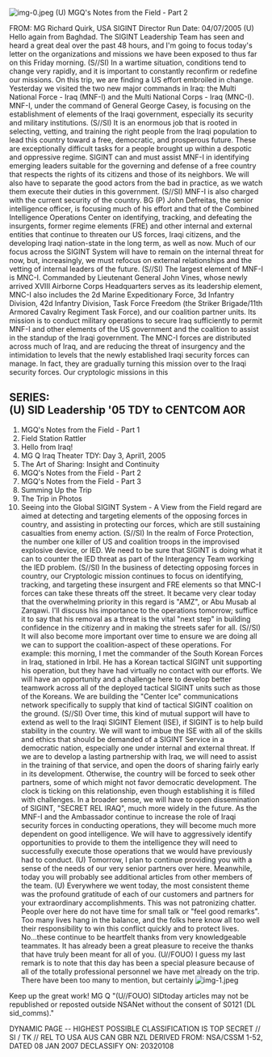 ![img-0.jpeg](img-0.jpeg)
(U) MGQ's Notes from the Field - Part 2

FROM: MG Richard Quirk, USA
SIGINT Director
Run Date: 04/07/2005
(U) Hello again from Baghdad. The SIGINT Leadership Team has seen and heard a great deal over the past 48 hours, and I'm going to focus today's letter on the organizations and missions we have been exposed to thus far on this Friday morning.
(S//SI) In a wartime situation, conditions tend to change very rapidly, and it is important to constantly reconfirm or redefine our missions. On this trip, we are finding a US effort embroiled in change. Yesterday we visited the two new major commands in Iraq: the Multi National Force - Iraq (MNF-I) and the Multi National Corps - Iraq (MNC-I). MNF-I, under the command of General George Casey, is focusing on the establishment of elements of the Iraqi government, especially its security and military institutions.
(S//SI) It is an enormous job that is rooted in selecting, vetting, and training the right people from the Iraqi population to lead this country toward a free, democratic, and prosperous future. These are exceptionally difficult tasks for a people brought up within a despotic and oppressive regime. SIGINT can and must assist MNF-I in identifying emerging leaders suitable for the governing and defense of a free country that respects the rights of its citizens and those of its neighbors. We will also have to separate the good actors from the bad in practice, as we watch them execute their duties in this government.
(S//SI) MNF-I is also charged with the current security of the country. BG (P) John Defreitas, the senior intelligence officer, is focusing much of his effort and that of the Combined Intelligence Operations Center on identifying, tracking, and defeating the insurgents, former regime elements (FRE) and other internal and external entities that continue to threaten our US forces, Iraqi citizens, and the developing Iraqi nation-state in the long term, as well as now. Much of our focus across the SIGINT System will have to remain on the internal threat for now, but, increasingly, we must refocus on external relationships and the vetting of internal leaders of the future.
(S//SI) The largest element of MNF-I is MNC-I. Commanded by Lieutenant General John Vines, whose newly arrived XVIII Airborne Corps Headquarters serves as its leadership element, MNC-I also includes the 2d Marine Expeditionary Force, 3d Infantry Division, 42d Infantry Division, Task Force Freedom (the Striker Brigade/11th Armored Cavalry Regiment Task Force), and our coalition partner units. Its mission is to conduct military operations to secure Iraq sufficiently to permit MNF-I and other elements of the US government and the coalition to assist in the standup of the Iraqi government. The MNC-I forces are distributed across much of Iraq, and are reducing the threat of insurgency and the intimidation to levels that the newly established Iraqi security forces can manage. In fact, they are gradually turning this mission over to the Iraqi security forces. Our cryptologic missions in this

## SERIES: <br> (U) SID Leadership '05 TDY to CENTCOM AOR

1. MGQ's Notes from the Field - Part 1
2. Field Station Rattler
3. Hello from Iraq!
4. MG Q Iraq Theater TDY: Day 3, April1, 2005
5. The Art of Sharing: Insight and Continuity
6. MGQ's Notes from the Field - Part 2
7. MGQ's Notes from the Field - Part 3
8. Summing Up the Trip
9. The Trip in Photos
10. Seeing into the Global SIGINT System - A View from the Field
regard are aimed at detecting and targeting elements of the opposing forces in country, and assisting in protecting our forces, which are still sustaining casualties from enemy action.
(S//SI) In the realm of Force Protection, the number one killer of US and coalition troops in the improvised explosive device, or IED. We need to be sure that SIGINT is doing what it can to counter the IED threat as part of the Interagency Team working the IED problem.
(S//SI) In the business of detecting opposing forces in country, our Cryptologic mission continues to focus on identifying, tracking, and targeting these insurgent and FRE elements so that MNC-I forces can take these threats off the street. It became very clear today that the overwhelming priority in this regard is "AMZ", or Abu Musab al Zarqawi. I'll discuss his importance to the operations tomorrow; suffice it to say that his removal as a threat is the vital "next step" in building confidence in the citizenry and in making the streets safer for all.
(S//SI) It will also become more important over time to ensure we are doing all we can to support the coalition-aspect of these operations. For example: this morning, I met the commander of the South Korean Forces in Iraq, stationed in Irbil. He has a Korean tactical SIGINT unit supporting his operation, but they have had virtually no contact with our efforts. We will have an opportunity and a challenge here to develop better teamwork across all of the deployed tactical SIGINT units such as those of the Koreans. We are building the "Center Ice" communications network specifically to supply that kind of tactical SIGINT coalition on the ground.
(S//SI) Over time, this kind of mutual support will have to extend as well to the Iraqi SIGINT Element (ISE), if SIGINT is to help build stability in the country. We will want to imbue the ISE with all of the skills and ethics that should be demanded of a SIGINT Service in a democratic nation, especially one under internal and external threat. If we are to develop a lasting partnership with Iraq, we will need to assist in the training of that service, and open the doors of sharing fairly early in its development. Otherwise, the country will be forced to seek other partners, some of which might not favor democratic development. The clock is ticking on this relationship, even though establishing it is filled with challenges. In a broader sense, we will have to open dissemination of SIGINT, "SECRET REL IRAQ", much more widely in the future. As the MNF-I and the Ambassador continue to increase the role of Iraqi security forces in conducting operations, they will become much more dependent on good intelligence. We will have to aggressively identify opportunities to provide to them the intelligence they will need to successfully execute those operations that we would have previously had to conduct.
(U) Tomorrow, I plan to continue providing you with a sense of the needs of our very senior partners over here. Meanwhile, today you will probably see additional articles from other members of the team.
(U) Everywhere we went today, the most consistent theme was the profound gratitude of each of our customers and partners for your extraordinary accomplishments. This was not patronizing chatter. People over here do not have time for small talk or "feel good remarks". Too many lives hang in the balance, and the folks here know all too well their responsibility to win this conflict quickly and
to protect lives. No...these continue to be heartfelt thanks from very knowledgeable teammates. It has already been a great pleasure to receive the thanks that have truly been meant for all of you.
(U//FOUO) I guess my last remark is to note that this day has been a special pleasure because of all of the totally professional personnel we have met already on the trip. There have been too many to mention, but certainly
![img-1.jpeg](img-1.jpeg)

Keep up the great work!
MG Q
"(U//FOUO) SIDtoday articles may not be republished or reposted outside NSANet without the consent of S0121 (DL sid_comms)."

DYNAMIC PAGE -- HIGHEST POSSIBLE CLASSIFICATION IS
TOP SECRET // SI / TK // REL TO USA AUS CAN GBR NZL
DERIVED FROM: NSA/CSSM 1-52, DATED 08 JAN 2007 DECLASSIFY ON: 20320108
